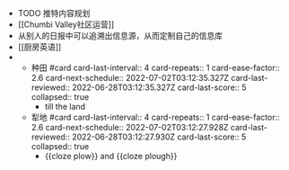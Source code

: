 - TODO 推特内容规划
- [[Chumbi Valley社区运营]]
- 从别人的日报中可以追溯出信息源，从而定制自己的信息库
- [[厨房英语]]
-
	- 种田 #card
	  card-last-interval:: 4
	  card-repeats:: 1
	  card-ease-factor:: 2.6
	  card-next-schedule:: 2022-07-02T03:12:35.327Z
	  card-last-reviewed:: 2022-06-28T03:12:35.327Z
	  card-last-score:: 5
	  collapsed:: true
		- till the land
	- 犁地 #card
	  card-last-interval:: 4
	  card-repeats:: 1
	  card-ease-factor:: 2.6
	  card-next-schedule:: 2022-07-02T03:12:27.928Z
	  card-last-reviewed:: 2022-06-28T03:12:27.930Z
	  card-last-score:: 5
	  collapsed:: true
		- {{cloze plow}} and {{cloze plough}}